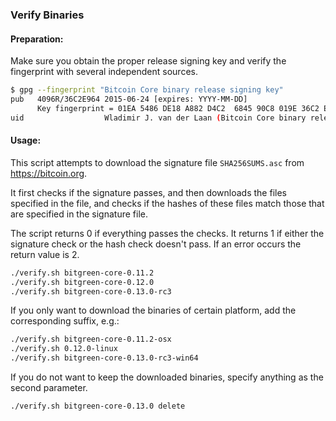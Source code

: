 ### Verify Binaries

#### Preparation:

Make sure you obtain the proper release signing key and verify the fingerprint with several independent sources.

```sh
$ gpg --fingerprint "Bitcoin Core binary release signing key"
pub   4096R/36C2E964 2015-06-24 [expires: YYYY-MM-DD]
      Key fingerprint = 01EA 5486 DE18 A882 D4C2  6845 90C8 019E 36C2 E964
uid                  Wladimir J. van der Laan (Bitcoin Core binary release signing key) <laanwj@gmail.com>
```

#### Usage:

This script attempts to download the signature file `SHA256SUMS.asc` from https://bitcoin.org.

It first checks if the signature passes, and then downloads the files specified in the file, and checks if the hashes of these files match those that are specified in the signature file.

The script returns 0 if everything passes the checks. It returns 1 if either the signature check or the hash check doesn't pass. If an error occurs the return value is 2.


```sh
./verify.sh bitgreen-core-0.11.2
./verify.sh bitgreen-core-0.12.0
./verify.sh bitgreen-core-0.13.0-rc3
```

If you only want to download the binaries of certain platform, add the corresponding suffix, e.g.:

```sh
./verify.sh bitgreen-core-0.11.2-osx
./verify.sh 0.12.0-linux
./verify.sh bitgreen-core-0.13.0-rc3-win64
```

If you do not want to keep the downloaded binaries, specify anything as the second parameter.

```sh
./verify.sh bitgreen-core-0.13.0 delete
```
